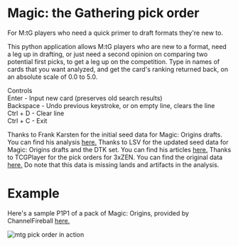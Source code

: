 # Magic: the Gathering pick order
For M:tG players who need a quick primer to draft formats they're new to.

This python application allows M:tG players who are new to a format, need a leg up in drafting, or just need a second opinion on comparing two potential first picks, to get a leg up on the competition. Type in names of cards that you want analyzed, and get the card's ranking returned back, on an absolute scale of 0.0 to 5.0.

Controls  
Enter - Input new card (preserves old search results)  
Backspace - Undo previous keystroke, or on empty line, clears the line  
Ctrl + D - Clear line  
Ctrl + C - Exit  

Thanks to Frank Karsten for the initial seed data for Magic: Origins drafts. You can find his analysis [here.](http://www.channelfireball.com/articles/a-pick-order-list-for-magic-origins/)
Thanks to LSV for the updated seed data for Magic: Origins drafts and the DTK set. You can find his articles [here.](http://www.channelfireball.com/author/luis-scott-vargas/)
Thanks to TCGPlayer for the pick orders for 3xZEN. You can find the original data [here.](http://magic.tcgplayer.com/strategy/draft-091006.asp) Do note that this data is missing lands and artifacts in the analysis.

# Example
Here's a sample P1P1 of a pack of Magic: Origins, provided by ChannelFireball [here.](http://www.channelfireball.com/articles/whats-the-pick-magic-origins-pack-1-pick-1-with-huey-2/)

![mtg pick order in action](https://raw.githubusercontent.com/leroi/mtg_pick_order/readme/example.png)

